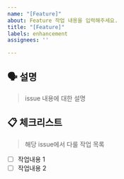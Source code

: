 ```yaml
---
name: "[Feature]"
about: Feature 작업 내용을 입력해주세요.
title: "[Feature]"
labels: enhancement
assignees: ''

---
```


## 🗣 설명

> issue 내용에 대한 설명

## 📋 체크리스트

> 해당 issue에서 다룰 작업 목록

- [ ] 작업내용 1
- [ ] 작업내용 2
